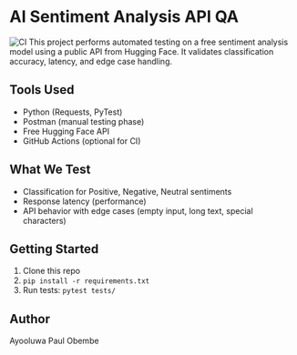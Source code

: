# AI Sentiment Analysis API QA
![CI](https://github.com/sphinx010/ai-sentiment-qa-testing/actions/workflows/pytest.yml/badge.svg)
This project performs automated testing on a free sentiment analysis model using a public API from Hugging Face. It validates classification accuracy, latency, and edge case handling.

## Tools Used
- Python (Requests, PyTest)
- Postman (manual testing phase)
- Free Hugging Face API
- GitHub Actions (optional for CI)

## What We Test
- Classification for Positive, Negative, Neutral sentiments
- Response latency (performance)
- API behavior with edge cases (empty input, long text, special characters)

## Getting Started
1. Clone this repo
2. `pip install -r requirements.txt`
3. Run tests: `pytest tests/`

## Author
Ayooluwa Paul Obembe

